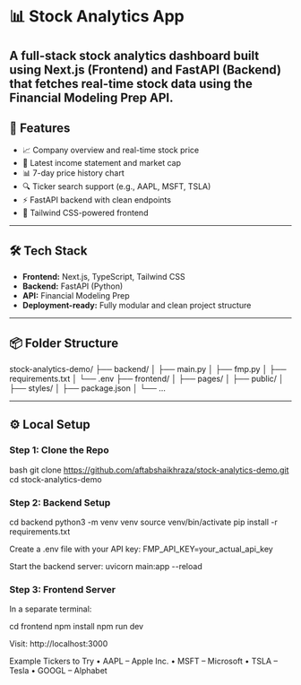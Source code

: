 # 📊 Stock Analytics App

A full-stack stock analytics dashboard built using **Next.js (Frontend)** and **FastAPI (Backend)** that fetches real-time stock data using the **Financial Modeling Prep API**.
---

## 🚀 Features

- 📈 Company overview and real-time stock price
- 🧾 Latest income statement and market cap
- 📊 7-day price history chart
- 🔍 Ticker search support (e.g., AAPL, MSFT, TSLA)
- ⚡ FastAPI backend with clean endpoints
- 💅 Tailwind CSS-powered frontend

---

## 🛠️ Tech Stack

- **Frontend:** Next.js, TypeScript, Tailwind CSS
- **Backend:** FastAPI (Python)
- **API:** Financial Modeling Prep
- **Deployment-ready:** Fully modular and clean project structure

---

## 📦 Folder Structure
stock-analytics-demo/
├── backend/
│   ├── main.py
│   ├── fmp.py
│   ├── requirements.txt
│   └── .env
├── frontend/
│   ├── pages/
│   ├── public/
│   ├── styles/
│   ├── package.json
│   └── …

---

## ⚙️ Local Setup

### Step 1: Clone the Repo

bash
git clone https://github.com/aftabshaikhraza/stock-analytics-demo.git
cd stock-analytics-demo

### Step 2: Backend Setup
cd backend
python3 -m venv venv
source venv/bin/activate
pip install -r requirements.txt

Create a .env file with your API key:
FMP_API_KEY=your_actual_api_key

Start the backend server:
uvicorn main:app --reload

### Step 3: Frontend Server
In a separate terminal:

cd frontend
npm install
npm run dev

Visit: http://localhost:3000

Example Tickers to Try
	•	AAPL – Apple Inc.
	•	MSFT – Microsoft
	•	TSLA – Tesla
	•	GOOGL – Alphabet
